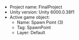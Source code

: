 <!-- UNITY CODE ASSIST INSTRUCTIONS START -->
- Project name: FinalProject
- Unity version: Unity 6000.0.38f1
- Active game object:
  - Name: Spawn Point (3)
  - Tag: SpawnPoint
  - Layer: Default
<!-- UNITY CODE ASSIST INSTRUCTIONS END -->